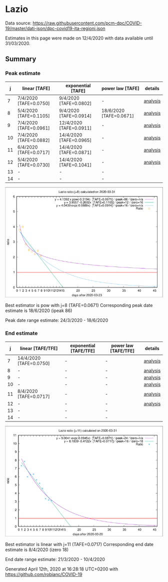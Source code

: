 # Lazio


Data source: https://raw.githubusercontent.com/pcm-dpc/COVID-19/master/dati-json/dpc-covid19-ita-regioni.json

Estimates in this page were made on 12/4/2020 with data available until 31/03/2020.


## Summary 

### Peak estimate 
|j|linear [TAFE]|exponential [TAFE]|power law [TAFE]|details|
|---|----|-----------|---------|-------|
|7|7/4/2020 [TAFE=0.0750]|9/4/2020 [TAFE=0.0802]|-|[analysis](COVID-19_lazio_j7_2020-03-31.md)|
|8|5/4/2020 [TAFE=0.1105]|9/4/2020 [TAFE=0.0914]|18/6/2020 [TAFE=0.0671]|[analysis](COVID-19_lazio_j8_2020-03-31.md)|
|9|7/4/2020 [TAFE=0.0961]|12/4/2020 [TAFE=0.0911]|-|[analysis](COVID-19_lazio_j9_2020-03-31.md)|
|10|7/4/2020 [TAFE=0.0882]|14/4/2020 [TAFE=0.0965]|-|[analysis](COVID-19_lazio_j10_2020-03-31.md)|
|11|6/4/2020 [TAFE=0.0717]|14/4/2020 [TAFE=0.0871]|-|[analysis](COVID-19_lazio_j11_2020-03-31.md)|
|12|5/4/2020 [TAFE=0.0730]|14/4/2020 [TAFE=0.1041]|-|[analysis](COVID-19_lazio_j12_2020-03-31.md)|
|13|-|-|-||
|14|-|-|-||

![best peak estimate](COVID-19_lazio_j8_2020-03-31.png)

Best estimator is pow with j=8 (TAFE=0.0671)
Corresponding peak date estimate is 18/6/2020 (ipeak 86)


Peak date range estimate: 24/3/2020 - 18/6/2020

### End estimate 
|j|linear [TAFE/TFE]|exponential [TAFE/TFE]|power law [TAFE/TFE]|details|
|---|----|-----------|---------|-------|
|7|14/4/2020 [TAFE=0.0750]|-|-|[analysis](COVID-19_lazio_j7_2020-03-31.md)|
|8|-|-|-|[analysis](COVID-19_lazio_j8_2020-03-31.md)|
|9|-|-|-|[analysis](COVID-19_lazio_j9_2020-03-31.md)|
|10|-|-|-|[analysis](COVID-19_lazio_j10_2020-03-31.md)|
|11|8/4/2020 [TAFE=0.0717]|-|-|[analysis](COVID-19_lazio_j11_2020-03-31.md)|
|12|-|-|-|[analysis](COVID-19_lazio_j12_2020-03-31.md)|
|13|-|-|-||
|14|-|-|-||

![best zero estimate](COVID-19_lazio_j11_2020-03-31.png)

Best estimator is linear with j=11 (TAFE=0.0717)
Corresponding end date estimate is 8/4/2020 (izero 18)


End date range estimate: 21/3/2020 - 10/4/2020

Generated April 12th, 2020 at 16:28:18 UTC+0200 with https://github.com/robianc/COVID-19
